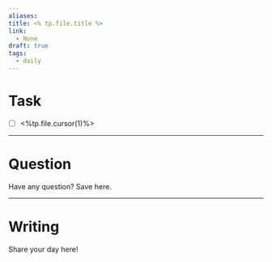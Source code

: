 ```yaml
---
aliases: 
title: <% tp.file.title %>
link:
  - None
draft: true
tags:
  - daily
---
```

# Task
- [ ] <%tp.file.cursor(1)%>

---
# Question

Have any question? Save here.

---
# Writing

Share your day here!